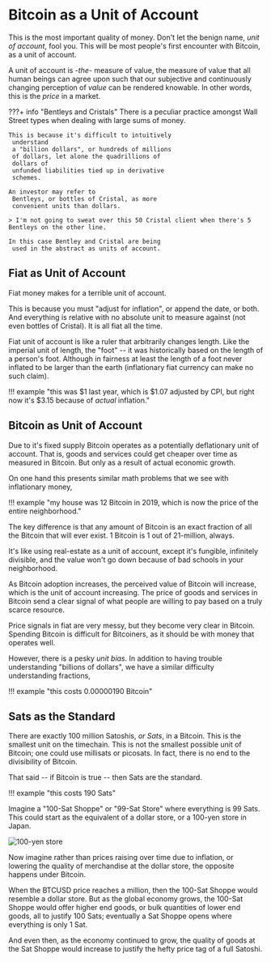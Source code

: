 # Bitcoin as a Unit of Account

<!--
Lord Jesus Christ
Son of God
Have mercy on me a sinner
-->

This is the most important quality of money.
Don't let the benign name, *unit of account*, 
 fool you.
This will be most people's first encounter
 with Bitcoin, as a unit of account.

A unit of account is *-the-* measure of value,
 the measure of value that all human beings
 can agree upon such that our subjective
 and continuously changing perception of
 *value* can be rendered knowable.
In other words, this is the *price* in a market.

???+ info "Bentleys and Cristals"
    There is a peculiar practice amongst Wall Street types
     when dealing with large sums of money.
    
    This is because it's difficult to intuitively
     understand
     a "billion dollars", or hundreds of millions
     of dollars, let alone the quadrillions of
     dollars of
     unfunded liabilities tied up in derivative
     schemes.
    
    An investor may refer to
     Bentleys, or bottles of Cristal, as more
     convenient units than dollars.
    
    > I'm not going to sweat over this 50 Cristal client when there's 5 Bentleys on the other line.
    
    In this case Bentley and Cristal are being
     used in the abstract as units of account.




## Fiat as Unit of Account

Fiat money makes for a terrible
 unit of account.

This is because you must
 "adjust for inflation", or append the date, 
 or both.
And everything is relative with no absolute
 unit to measure against (not even bottles of Cristal).
It is all fiat all the time.

Fiat unit of account is like a ruler that arbitrarily changes length.
Like the imperial unit of length, the "foot" --
 it was historically based on the length of a person's foot.
Although in fairness at least the length of a foot
 never inflated to be larger than the earth 
 (inflationary fiat currency can make no such claim).

!!! example "this was $1 last year, which is $1.07 adjusted by CPI, but right now it's $3.15 because of *actual* inflation."



## Bitcoin as Unit of Account

Due to it's fixed supply Bitcoin operates as
 a potentially deflationary unit of account.
 That is, goods and services
 could get cheaper over time as measured in
 Bitcoin. But only as a result of actual
 economic growth.

On one hand this presents similar
 math problems
 that we see with inflationary
 money,

!!! example "my house was 12 Bitcoin in 2019, which is now the price of the entire neighborhood."

The key difference is that any amount of Bitcoin
 is an exact fraction of all the Bitcoin that
 will ever exist. 1 Bitcoin is
 1 out of 21-million, always.

It's like using real-estate as a unit of account,
 except it's fungible, infinitely divisible,
 and the value won't go down
 because of bad schools in your neighborhood.

As Bitcoin adoption increases, 
 the perceived value of Bitcoin will increase,
 which is the unit of account increasing.
The price of goods and services in Bitcoin
 send a clear signal of what people are willing
 to pay based on a truly scarce resource.

Price signals in fiat are very messy, but they
 become very clear in Bitcoin. Spending Bitcoin
 is difficult for Bitcoiners, as it should be
 with money that operates well.

However, there is a pesky *unit bias*.
In addition to having
 trouble understanding "billions of dollars",
 we have a similar difficulty understanding
 fractions,

!!! example "this costs 0.00000190 Bitcoin"




## Sats as the Standard

There are exactly 100 million Satoshis, *or Sats*, in a Bitcoin.
This is the smallest unit on the timechain.
This is not the smallest possible unit of Bitcoin;
 one could use
 millisats or picosats. 
In fact, there is no end to the divisibility
 of Bitcoin.

That said -- if Bitcoin is true -- then Sats are the standard.

!!! example "this costs 190 Sats"


Imagine a "100-Sat Shoppe" or "99-Sat Store" where
 everything is 99 Sats.
This could start as the equivalent of a dollar store,
 or a 100-yen store in Japan.

![100-yen store](/images/100yen.jpg)

Now imagine rather than prices raising over time
 due to inflation, or lowering the quality of
 merchandise at the dollar store,
 the opposite happens under Bitcoin.

When the BTCUSD price reaches a million, then the
 100-Sat Shoppe would resemble a dollar store.
 But as the global economy grows, the 100-Sat Shoppe
 would offer higher end goods, or bulk quantities
 of lower end goods, all to justify 100 Sats;
 eventually a Sat Shoppe opens where everything is
 only 1 Sat.

And even then, as the economy
 continued to grow,
 the quality of goods at the Sat Shoppe
 would increase to justify the hefty price tag 
 of a full Satoshi.

